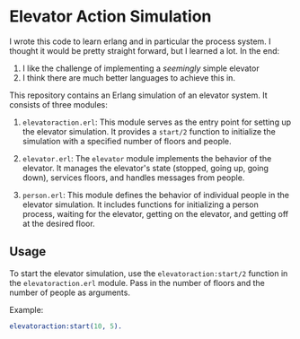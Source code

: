# Elevator Action Simulation

I wrote this code to learn erlang and in particular the process system. I thought it would be pretty straight forward, but I learned a lot. In the end:
1. I like the challenge of implementing a *seemingly* simple elevator
2. I think there are much better languages to achieve this in.

This repository contains an Erlang simulation of an elevator system. It consists of three modules:

1. `elevatoraction.erl`: This module serves as the entry point for setting up the elevator simulation. It provides a `start/2` function to initialize the simulation with a specified number of floors and people.

2. `elevator.erl`: The `elevator` module implements the behavior of the elevator. It manages the elevator's state (stopped, going up, going down), services floors, and handles messages from people.

3. `person.erl`: This module defines the behavior of individual people in the elevator simulation. It includes functions for initializing a person process, waiting for the elevator, getting on the elevator, and getting off at the desired floor.

## Usage

To start the elevator simulation, use the `elevatoraction:start/2` function in the `elevatoraction.erl` module. Pass in the number of floors and the number of people as arguments.

Example:

```erlang
elevatoraction:start(10, 5).
